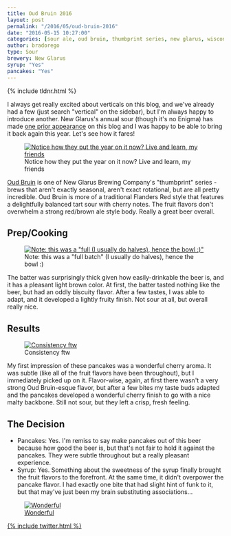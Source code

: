 ```yaml
---
title: Oud Bruin 2016
layout: post
permalink: "/2016/05/oud-bruin-2016"
date: "2016-05-15 10:27:00"
categories: [sour ale, oud bruin, thumbprint series, new glarus, wisconsin, new glarus brewing company, sour, vertical]
author: bradorego
type: Sour
brewery: New Glarus
syrup: "Yes"
pancakes: "Yes"
---
```


{% include tldnr.html %}

I always get really excited about verticals on this blog, and we've already had a few (just search "vertical" on the sidebar), but I'm always happy to introduce another. New Glarus's annual sour (though it's no Enigma) has made <a href="/2014/08/oud-bruin.html">one prior appearance</a> on this blog and I was happy to be able to bring it back again this year. Let's see how it fares!

<figure class="imageWrap">
  <a href="{{ site.url }}/assets/full/oud-bruin-2016/beer.jpg">
    <img src="{{ site.url }}/assets/compressed/oud-bruin-2016/beer.jpg" alt="Notice how they put the year on it now? Live and learn, my friends" />
  </a>
  <figcaption>
    Notice how they put the year on it now? Live and learn, my friends
  </figcaption>
</figure>

<a href="http://www.newglarusbrewing.com/index.cfm/beers/ourbeers/beer/oud-bruin">Oud Bruin</a> is one of New Glarus Brewing Company's "thumbprint" series - brews that aren't exactly seasonal, aren't exact rotational, but are all pretty incredible. Oud Bruin is more of a traditional Flanders Red style that features a delightfully balanced tart sour with cherry notes. The fruit flavors don't overwhelm a strong red/brown ale style body. Really a great beer overall.

## Prep/Cooking

<figure class="imageWrap">
  <a href="{{ site.url }}/assets/full/oud-bruin-2016/batter.jpg">
    <img src="{{ site.url }}/assets/compressed/oud-bruin-2016/batter.jpg" alt='Note: this was a "full  (I usually do halves), hence the bowl :)"' />
  </a>
  <figcaption>
    Note: this was a "full batch" (I usually do halves), hence the bowl :)
  </figcaption>
</figure>

The batter was surprisingly thick given how easily-drinkable the beer is, and it has a pleasant light brown color. At first, the batter tasted nothing like the beer, but had an oddly biscuity flavor. After a few tastes, I was able to adapt, and it developed a lightly fruity finish. Not sour at all, but overall really nice.

## Results

<figure class="imageWrap">
  <a href="{{ site.url }}/assets/full/oud-bruin-2016/pancakes.jpg">
    <img src="{{ site.url }}/assets/compressed/oud-bruin-2016/pancakes.jpg" alt="Consistency ftw" />
  </a>
  <figcaption>
    Consistency ftw
  </figcaption>
</figure>

My first impression of these pancakes was a wonderful cherry aroma. It was subtle (like all of the fruit flavors have been throughout), but I immediately picked up on it. Flavor-wise, again, at first there wasn't a very strong Oud Bruin-esque flavor, but after a few bites my taste buds adapted and the pancakes developed a wonderful cherry finish to go with a nice malty backbone. Still not sour, but they left a crisp, fresh feeling.

## The Decision

* Pancakes: Yes. I'm remiss to say make pancakes out of this beer because how good the beer is, but that's not fair to hold it against the pancakes. They were subtle throughout but a really pleasant experience.
* Syrup: Yes. Something about the sweetness of the syrup finally brought the fruit flavors to the forefront. At the same time, it didn't overpower the pancake flavor. I had exactly one bite that had slight hint of funk to it, but that may've just been my brain substituting associations...

<figure class="imageWrap">
  <a href="{{ site.url }}/assets/full/oud-bruin-2016/syrup.jpg">
    <img src="{{ site.url }}/assets/compressed/oud-bruin-2016/syrup.jpg" alt="Wonderful"
  </a>
  <figcaption>
    Wonderful
  </figcaption>
</figure>

{% include twitter.html %}
